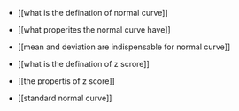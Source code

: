 - [[what is the defination of normal curve]]

- [[what properites the normal curve have]]
- [[mean and deviation are indispensable for normal curve]]
- [[what is the defination of z scrore]]
- [[the propertis of z score]]
- [[standard normal curve]]